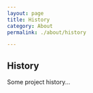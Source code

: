```yaml
---
layout: page
title: History
category: About
permalink: ./about/history

---
```


## History

Some project history...

